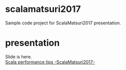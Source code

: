 # scalamatsuri2017

Sample code project for ScalaMatsuri2017 presentation.

# presentation

Slide is here.  
[Scala performance tips -ScalaMatsuri2017-](https://speakerdeck.com/petitviolet/scala-performance-tips-scalamatsuri2017)
